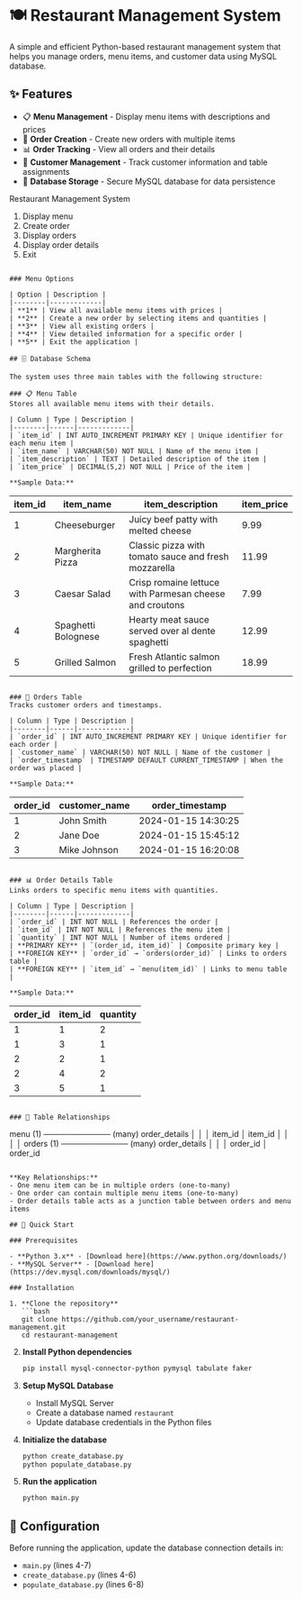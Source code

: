 
# 🍽️ Restaurant Management System

A simple and efficient Python-based restaurant management system that helps you manage orders, menu items, and customer data using MySQL database.


## ✨ Features

- 📋 **Menu Management** - Display menu items with descriptions and prices
- 🛒 **Order Creation** - Create new orders with multiple items
- 📊 **Order Tracking** - View all orders and their details
- 👥 **Customer Management** - Track customer information and table assignments
- 💾 **Database Storage** - Secure MySQL database for data persistence


Restaurant Management System
1. Display menu
2. Create order
3. Display orders
4. Display order details
5. Exit
```

### Menu Options

| Option | Description |
|--------|-------------|
| **1** | View all available menu items with prices |
| **2** | Create a new order by selecting items and quantities |
| **3** | View all existing orders |
| **4** | View detailed information for a specific order |
| **5** | Exit the application |

## 🗄️ Database Schema

The system uses three main tables with the following structure:

### 📋 Menu Table
Stores all available menu items with their details.

| Column | Type | Description |
|--------|------|-------------|
| `item_id` | INT AUTO_INCREMENT PRIMARY KEY | Unique identifier for each menu item |
| `item_name` | VARCHAR(50) NOT NULL | Name of the menu item |
| `item_description` | TEXT | Detailed description of the item |
| `item_price` | DECIMAL(5,2) NOT NULL | Price of the item |

**Sample Data:**
```
| item_id | item_name           | item_description                                    | item_price |
|---------|---------------------|-----------------------------------------------------|------------|
| 1       | Cheeseburger        | Juicy beef patty with melted cheese                 | 9.99       |
| 2       | Margherita Pizza    | Classic pizza with tomato sauce and fresh mozzarella| 11.99      |
| 3       | Caesar Salad        | Crisp romaine lettuce with Parmesan cheese and croutons| 7.99    |
| 4       | Spaghetti Bolognese | Hearty meat sauce served over al dente spaghetti     | 12.99      |
| 5       | Grilled Salmon      | Fresh Atlantic salmon grilled to perfection          | 18.99      |
```

### 🛒 Orders Table
Tracks customer orders and timestamps.

| Column | Type | Description |
|--------|------|-------------|
| `order_id` | INT AUTO_INCREMENT PRIMARY KEY | Unique identifier for each order |
| `customer_name` | VARCHAR(50) NOT NULL | Name of the customer |
| `order_timestamp` | TIMESTAMP DEFAULT CURRENT_TIMESTAMP | When the order was placed |

**Sample Data:**
```
| order_id | customer_name | order_timestamp        |
|----------|---------------|------------------------|
| 1        | John Smith    | 2024-01-15 14:30:25    |
| 2        | Jane Doe      | 2024-01-15 15:45:12    |
| 3        | Mike Johnson  | 2024-01-15 16:20:08    |
```

### 📊 Order Details Table
Links orders to specific menu items with quantities.

| Column | Type | Description |
|--------|------|-------------|
| `order_id` | INT NOT NULL | References the order |
| `item_id` | INT NOT NULL | References the menu item |
| `quantity` | INT NOT NULL | Number of items ordered |
| **PRIMARY KEY** | `(order_id, item_id)` | Composite primary key |
| **FOREIGN KEY** | `order_id` → `orders(order_id)` | Links to orders table |
| **FOREIGN KEY** | `item_id` → `menu(item_id)` | Links to menu table |

**Sample Data:**
```
| order_id | item_id | quantity |
|----------|---------|----------|
| 1        | 1       | 2        |
| 1        | 3       | 1        |
| 2        | 2       | 1        |
| 2        | 4       | 2        |
| 3        | 5       | 1        |
```

### 🔗 Table Relationships

```
menu (1) ──────────── (many) order_details
  │                        │
  │ item_id                │ item_id
  │                        │
  │                        │
orders (1) ──────────── (many) order_details
  │                        │
  │ order_id                │ order_id
```

**Key Relationships:**
- One menu item can be in multiple orders (one-to-many)
- One order can contain multiple menu items (one-to-many)
- Order details table acts as a junction table between orders and menu items

## 🚀 Quick Start

### Prerequisites

- **Python 3.x** - [Download here](https://www.python.org/downloads/)
- **MySQL Server** - [Download here](https://dev.mysql.com/downloads/mysql/)

### Installation

1. **Clone the repository**
   ```bash
   git clone https://github.com/your_username/restaurant-management.git
   cd restaurant-management
   ```

2. **Install Python dependencies**
   ```bash
   pip install mysql-connector-python pymysql tabulate faker
   ```

3. **Setup MySQL Database**
   - Install MySQL Server
   - Create a database named `restaurant`
   - Update database credentials in the Python files

4. **Initialize the database**
   ```bash
   python create_database.py
   python populate_database.py
   ```

5. **Run the application**
   ```bash
   python main.py
   ```


## 🔧 Configuration

Before running the application, update the database connection details in:

- `main.py` (lines 4-7)
- `create_database.py` (lines 4-6)
- `populate_database.py` (lines 6-8)




